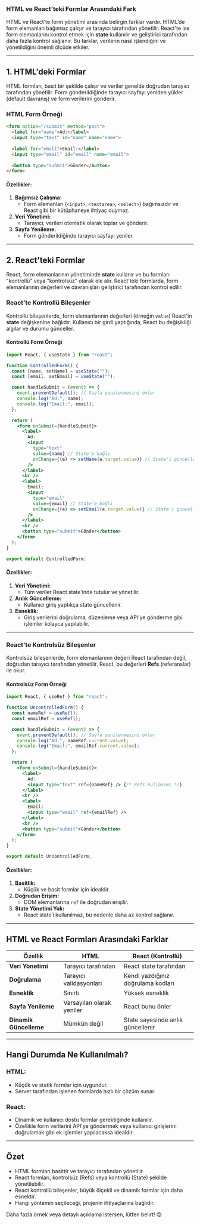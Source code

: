 ### HTML ve React'teki Formlar Arasındaki Fark

HTML ve React’te form yönetimi arasında belirgin farklar vardır. HTML’de form elemanları bağımsız çalışır ve tarayıcı tarafından yönetilir. React'te ise form elemanlarını kontrol etmek için **state** kullanılır ve geliştirici tarafından daha fazla kontrol sağlanır. Bu farklar, verilerin nasıl işlendiğini ve yönetildiğini önemli ölçüde etkiler.

---

## **1. HTML'deki Formlar**
HTML formları, basit bir şekilde çalışır ve veriler genelde doğrudan tarayıcı tarafından yönetilir. Form gönderildiğinde tarayıcı sayfayı yeniden yükler (default davranış) ve form verilerini gönderir.

### **HTML Form Örneği**
```html
<form action="/submit" method="post">
  <label for="name">Ad:</label>
  <input type="text" id="name" name="name">
  
  <label for="email">Email:</label>
  <input type="email" id="email" name="email">
  
  <button type="submit">Gönder</button>
</form>
```

#### **Özellikler:**
1. **Bağımsız Çalışma:**
   - Form elemanları (`<input>`, `<textarea>`, `<select>`) bağımsızdır ve React gibi bir kütüphaneye ihtiyaç duymaz.
2. **Veri Yönetimi:**
   - Tarayıcı, verileri otomatik olarak toplar ve gönderir.
3. **Sayfa Yenileme:**
   - Form gönderildiğinde tarayıcı sayfayı yeniler.

---

## **2. React'teki Formlar**
React, form elemanlarının yönetiminde **state** kullanır ve bu formları "kontrollü" veya "kontrolsüz" olarak ele alır. React'teki formlarda, form elemanlarının değerleri ve davranışları geliştirici tarafından kontrol edilir.

### **React'te Kontrollü Bileşenler**
Kontrollü bileşenlerde, form elemanlarının değerleri (örneğin `value`) React'in **state** değişkenine bağlıdır. Kullanıcı bir girdi yaptığında, React bu değişikliği algılar ve durumu günceller.

#### **Kontrollü Form Örneği**
```jsx
import React, { useState } from "react";

function ControlledForm() {
  const [name, setName] = useState("");
  const [email, setEmail] = useState("");

  const handleSubmit = (event) => {
    event.preventDefault(); // Sayfa yenilenmesini önler
    console.log("Ad:", name);
    console.log("Email:", email);
  };

  return (
    <form onSubmit={handleSubmit}>
      <label>
        Ad:
        <input
          type="text"
          value={name} // State'e bağlı
          onChange={(e) => setName(e.target.value)} // State'i güncelle
        />
      </label>
      <br />
      <label>
        Email:
        <input
          type="email"
          value={email} // State'e bağlı
          onChange={(e) => setEmail(e.target.value)} // State'i güncelle
        />
      </label>
      <br />
      <button type="submit">Gönder</button>
    </form>
  );
}

export default ControlledForm;
```

#### **Özellikler:**
1. **Veri Yönetimi:**
   - Tüm veriler React state'inde tutulur ve yönetilir.
2. **Anlık Güncelleme:**
   - Kullanıcı giriş yaptıkça state güncellenir.
3. **Esneklik:**
   - Giriş verilerini doğrulama, düzenleme veya API’ye gönderme gibi işlemler kolayca yapılabilir.

---

### **React'te Kontrolsüz Bileşenler**
Kontrolsüz bileşenlerde, form elemanlarının değeri React tarafından değil, doğrudan tarayıcı tarafından yönetilir. React, bu değerleri **Refs** (referanslar) ile okur.

#### **Kontrolsüz Form Örneği**
```jsx
import React, { useRef } from "react";

function UncontrolledForm() {
  const nameRef = useRef();
  const emailRef = useRef();

  const handleSubmit = (event) => {
    event.preventDefault(); // Sayfa yenilenmesini önler
    console.log("Ad:", nameRef.current.value);
    console.log("Email:", emailRef.current.value);
  };

  return (
    <form onSubmit={handleSubmit}>
      <label>
        Ad:
        <input type="text" ref={nameRef} /> {/* Refs kullanımı */}
      </label>
      <br />
      <label>
        Email:
        <input type="email" ref={emailRef} />
      </label>
      <br />
      <button type="submit">Gönder</button>
    </form>
  );
}

export default UncontrolledForm;
```

#### **Özellikler:**
1. **Basitlik:**
   - Küçük ve basit formlar için idealdir.
2. **Doğrudan Erişim:**
   - DOM elemanlarına `ref` ile doğrudan erişilir.
3. **State Yönetimi Yok:**
   - React state’i kullanılmaz, bu nedenle daha az kontrol sağlanır.

---

## **HTML ve React Formları Arasındaki Farklar**

| Özellik                     | HTML                              | React (Kontrollü)                 |
|-----------------------------|-----------------------------------|-----------------------------------|
| **Veri Yönetimi**           | Tarayıcı tarafından              | React state tarafından           |
| **Doğrulama**               | Tarayıcı validasyonları           | Kendi yazdığınız doğrulama kodları |
| **Esneklik**                | Sınırlı                          | Yüksek esneklik                  |
| **Sayfa Yenileme**          | Varsayılan olarak yeniler         | React bunu önler                 |
| **Dinamik Güncelleme**      | Mümkün değil                     | State sayesinde anlık güncellenir |

---

## **Hangi Durumda Ne Kullanılmalı?**

### HTML:
- Küçük ve statik formlar için uygundur.
- Server tarafından işlenen formlarda hızlı bir çözüm sunar.

### React:
- Dinamik ve kullanıcı dostu formlar gerektiğinde kullanılır.
- Özellikle form verilerini API'ye göndermek veya kullanıcı girişlerini doğrulamak gibi ek işlemler yapılacaksa idealdir.

---

## **Özet**
- HTML formları basittir ve tarayıcı tarafından yönetilir.
- React formları, kontrolsüz (Refs) veya kontrollü (State) şekilde yönetilebilir.
- React kontrollü bileşenler, büyük ölçekli ve dinamik formlar için daha esnektir.
- Hangi yöntemin seçileceği, projenin ihtiyaçlarına bağlıdır.

Daha fazla örnek veya detaylı açıklama istersen, lütfen belirt! 😊